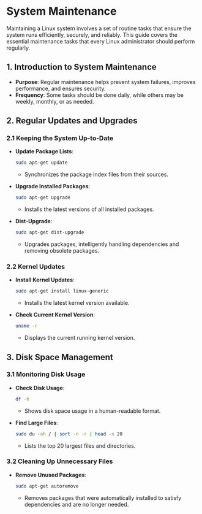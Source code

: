 # System Maintenance

Maintaining a Linux system involves a set of routine tasks that ensure the system runs efficiently, securely, and reliably. This guide covers the essential maintenance tasks that every Linux administrator should perform regularly.

## 1. Introduction to System Maintenance

- **Purpose**: Regular maintenance helps prevent system failures, improves performance, and ensures security.
- **Frequency**: Some tasks should be done daily, while others may be weekly, monthly, or as needed.

## 2. Regular Updates and Upgrades

### 2.1 Keeping the System Up-to-Date

- **Update Package Lists**:
  ```bash
  sudo apt-get update
  ```
  - Synchronizes the package index files from their sources.

- **Upgrade Installed Packages**:
  ```bash
  sudo apt-get upgrade
  ```
  - Installs the latest versions of all installed packages.

- **Dist-Upgrade**:
  ```bash
  sudo apt-get dist-upgrade
  ```
  - Upgrades packages, intelligently handling dependencies and removing obsolete packages.

### 2.2 Kernel Updates

- **Install Kernel Updates**:
  ```bash
  sudo apt-get install linux-generic
  ```
  - Installs the latest kernel version available.

- **Check Current Kernel Version**:
  ```bash
  uname -r
  ```
  - Displays the current running kernel version.

## 3. Disk Space Management

### 3.1 Monitoring Disk Usage

- **Check Disk Usage**:
  ```bash
  df -h
  ```
  - Shows disk space usage in a human-readable format.

- **Find Large Files**:
  ```bash
  sudo du -ah / | sort -n -r | head -n 20
  ```
  - Lists the top 20 largest files and directories.

### 3.2 Cleaning Up Unnecessary Files

- **Remove Unused Packages**:
  ```bash
  sudo apt-get autoremove
  ```
  - Removes packages that were automatically installed to satisfy dependencies and are no longer needed.

